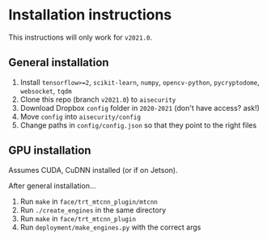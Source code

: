 # Installation instructions
This instructions will only work for `v2021.0`.

## General installation
1. Install `tensorflow>=2`, `scikit-learn`, `numpy`, `opencv-python`, `pycryptodome`, `websocket`, `tqdm`
2. Clone this repo (branch `v2021.0`) to `aisecurity`
3. Download Dropbox `config` folder in `2020-2021` (don't have access? ask!)
4. Move `config` into `aisecurity/config`
5. Change paths in `config/config.json` so that they point to the right files

## GPU installation
Assumes CUDA, CuDNN installed (or if on Jetson).

After general installation...
1. Run `make` in `face/trt_mtcnn_plugin/mtcnn`
2. Run `./create_engines` in the same directory
3. Run `make` in `face/trt_mtcnn_plugin`
4. Run `deployment/make_engines.py` with the correct args
